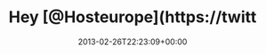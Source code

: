 ---
retweeted: false
source: <a href="http://twitter.com" rel="nofollow">Twitter Web Client</a>
entities:
  user_mentions:
  - name: Host Europe GmbH
    screen_name: Hosteurope
    indices:
    - '4'
    - '15'
    id_str: '54830923'
    id: '54830923'
  urls: []
  symbols: []
  media:
  - expanded_url: https://twitter.com/bascht/status/306529862707982336/photo/1
    indices:
    - '72'
    - '94'
    url: http://t.co/H56PSaSnSW
    media_url: http://pbs.twimg.com/media/BEEDSTxCMAA_ipz.png
    id_str: '306529862716370944'
    id: '306529862716370944'
    media_url_https: https://pbs.twimg.com/media/BEEDSTxCMAA_ipz.png
    sizes:
      thumb:
        w: '101'
        h: '101'
        resize: crop
      small:
        w: '680'
        h: '89'
        resize: fit
      large:
        w: '771'
        h: '101'
        resize: fit
      medium:
        w: '771'
        h: '101'
        resize: fit
    type: photo
    display_url: pic.twitter.com/H56PSaSnSW
  hashtags: []
display_text_range:
- '0'
- '94'
favorite_count: '0'
id_str: '306529862707982336'
truncated: false
retweet_count: '0'
id: '306529862707982336'
possibly_sensitive: false
created_at: Tue Feb 26 22:23:09 +0000 2013
favorited: false
full_text: Hey [@Hosteurope](https://twitter.com/Hosteurope). Werden die Wartungsarbeiten
  auch irgendwo angekündigt?
lang: de
extended_entities:
  media:
  - expanded_url: https://twitter.com/bascht/status/306529862707982336/photo/1
    indices:
    - '72'
    - '94'
    url: http://t.co/H56PSaSnSW
    media_url: http://pbs.twimg.com/media/BEEDSTxCMAA_ipz.png
    id_str: '306529862716370944'
    id: '306529862716370944'
    media_url_https: https://pbs.twimg.com/media/BEEDSTxCMAA_ipz.png
    sizes:
      thumb:
        w: '101'
        h: '101'
        resize: crop
      small:
        w: '680'
        h: '89'
        resize: fit
      large:
        w: '771'
        h: '101'
        resize: fit
      medium:
        w: '771'
        h: '101'
        resize: fit
    type: photo
    display_url: pic.twitter.com/H56PSaSnSW
tags:
- pesos:twitter
date: '2013-02-26T22:23:09+00:00'
src: https://twitter.com/bascht/status/306529862707982336
original_url: https://twitter.com/bascht/status/306529862707982336
type: twitter_tweet
media_url: https://img.bascht.com/twitter/pbs.twimg.com/media/BEEDSTxCMAA_ipz.png
text: Hey [@Hosteurope](https://twitter.com/Hosteurope). Werden die Wartungsarbeiten
  auch irgendwo angekündigt?
title: Hey [@Hosteurope](https://twitt

---